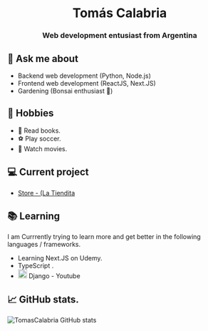 <h1 align="center">Tomás Calabria</h1>
<h3 align="center">Web development entusiast from Argentina</h3>

## 💬 Ask me about
- Backend web development (Python, Node.js)
- Frontend web development (ReactJS, Next.JS)
- Gardening (Bonsai enthusiast :evergreen_tree:)

## 📅 Hobbies

- 📘 Read books.
- ⚽ Play soccer.
- 🎥 Watch movies.

## 💻 Current project
- [Store - (La Tiendita](https://github.com/Tomascalabria/Store)


## 📚 Learning
I am Currrently trying to learn more and get better in the following languages / frameworks.
- Learning Next.JS on Udemy. 
- TypeScript .
- <img src="https://user-images.githubusercontent.com/81932784/218170747-623b6277-949d-4686-9826-9c856f812a4b.png" width="20px" margin="12px 0px 0px 0px" heigth="20px"> Django - Youtube

## 📈 GitHub stats.

![TomasCalabria GitHub stats](https://github-readme-stats.vercel.app/api?username=TomasCalabria&theme=github_dark&show_icons=true)

